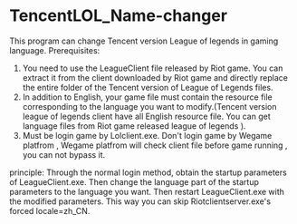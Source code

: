 # TencentLOL_Name-changer
This program can change Tencent version League of legends in gaming language.
Prerequisites:
1. You need to use the LeagueClient file released by Riot game. You can extract it from the client downloaded by Riot game and directly replace the entire folder of the Tencent version of League of Legends files.
2. In addition to English, your game file must contain the resource file corresponding to the language you want to modify.(Tencent version league of legends client have all English resource file. You can get language files from Riot game released league of legends ).
3. Must be login game by Lolclient.exe. Don't login game by Wegame platfrom , Wegame platfrom will check client file before game running , you can not bypass it.

principle:
Through the normal login method, obtain the startup parameters of LeagueClient.exe. Then change the language part of the startup parameters to the language you want. Then restart LeagueClient.exe with the modified parameters. This way you can skip Riotclientserver.exe's forced locale=zh_CN.
